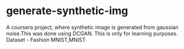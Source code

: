 # generate-synthetic-img

A coursera project, where synthetic image is generated from gaussian noise.This was done using DCGAN.
This is only for learning purposes.
Dataset - Fashion MNIST,MNIST
